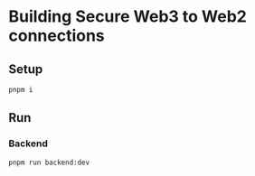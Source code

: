 # Building Secure Web3 to Web2 connections

## Setup

```sh
pnpm i
```

## Run

### Backend

```sh
pnpm run backend:dev
```

